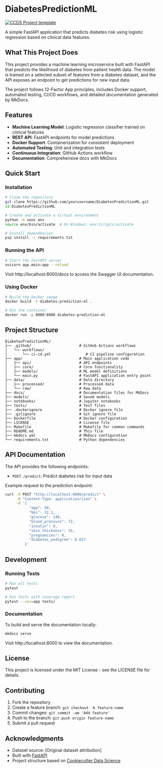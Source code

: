 # DiabetesPredictionML

[![CCDS Project template](https://img.shields.io/badge/CCDS-Project%20template-328F97?logo=cookiecutter)](https://cookiecutter-data-science.drivendata.org/)

A simple FastAPI application that predicts diabetes risk using logistic regression based on clinical data features.

## What This Project Does

This project provides a machine learning microservice built with FastAPI that predicts the likelihood of diabetes from patient health data. The model is trained on a selected subset of features from a diabetes dataset, and the API exposes an endpoint to get predictions for new input data.

The project follows 12-Factor App principles, includes Docker support, automated testing, CI/CD workflows, and detailed documentation generated by MkDocs.

## Features

- **Machine Learning Model**: Logistic regression classifier trained on clinical features
- **REST API**: FastAPI endpoints for model predictions
- **Docker Support**: Containerization for consistent deployment
- **Automated Testing**: Unit and integration tests
- **Continuous Integration**: GitHub Actions workflow
- **Documentation**: Comprehensive docs with MkDocs

## Quick Start

### Installation

```bash
# Clone the repository
git clone https://github.com/yourusername/DiabetesPredictionML.git
cd DiabetesPredictionML

# Create and activate a virtual environment
python -m venv env
source env/bin/activate  # On Windows: env\Scripts\activate

# Install dependencies
pip install -r requirements.txt
```

### Running the API

```bash
# Start the FastAPI server
uvicorn app.main:app --reload
```

Visit http://localhost:8000/docs to access the Swagger UI documentation.

### Using Docker

```bash
# Build the Docker image
docker build -t diabetes-prediction-ml .

# Run the container
docker run -p 8000:8000 diabetes-prediction-ml
```

## Project Structure

```
DiabetesPredictionML/
├── .github/                      # GitHub Actions workflows
│   └── workflows/
│       └── ci-cd.yml                # CI pipeline configuration
├── app/                          # Main application code
│   ├── api/                      # API endpoints
│   ├── core/                     # Core functionality
│   ├── models/                   # ML model definitions
│   └── main.py                   # FastAPI application entry point
├── data/                         # Data directory
│   ├── processed/                # Processed data
│   └── raw/                      # Raw data
├── docs/                         # Documentation files for MkDocs
├── models/                       # Saved models
├── notebooks/                    # Jupyter notebooks
├── tests/                        # Test files
├── .dockerignore                 # Docker ignore file
├── .gitignore                    # Git ignore file
├── Dockerfile                    # Docker configuration
├── LICENSE                       # License file
├── Makefile                      # Makefile for common commands
├── README.md                     # This file
├── mkdocs.yml                    # MkDocs configuration
└── requirements.txt              # Python dependencies
```

## API Documentation

The API provides the following endpoints:

- `POST /predict`: Predict diabetes risk for input data

Example request to the prediction endpoint:

```bash
curl -X POST "http://localhost:8000/predict" \
     -H "Content-Type: application/json" \
     -d '{
           "age": 50,
           "bmi": 32.1,
           "glucose": 148,
           "blood_pressure": 72,
           "insulin": 0,
           "skin_thickness": 35,
           "pregnancies": 0,
           "diabetes_pedigree": 0.627
         }'
```

## Development

### Running Tests

```bash
# Run all tests
pytest

# Run tests with coverage report
pytest --cov=app tests/
```

### Documentation

To build and serve the documentation locally:

```bash
mkdocs serve
```

Visit http://localhost:8000 to view the documentation.

## License

This project is licensed under the MIT License - see the LICENSE file for details.

## Contributing

1. Fork the repository
2. Create a feature branch: `git checkout -b feature-name`
3. Commit changes: `git commit -am 'Add feature'`
4. Push to the branch: `git push origin feature-name`
5. Submit a pull request

## Acknowledgments

- Dataset source: [Original dataset attribution]
- Built with [FastAPI](https://fastapi.tiangolo.com/)
- Project structure based on [Cookiecutter Data Science](https://drivendata.github.io/cookiecutter-data-science/)
